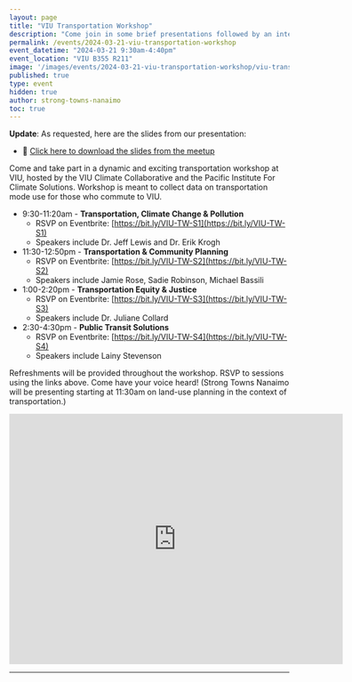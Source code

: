 ```yaml
---
layout: page
title: "VIU Transportation Workshop"
description: "Come join in some brief presentations followed by an interactive discussion to find ways of increasing active transportation mode-share to VIU. Hosted by the VIU Climate Collaborative and the Pacific Institute For Climate Solutions. Building 355 Room 211." 
permalink: /events/2024-03-21-viu-transportation-workshop
event_datetime: "2024-03-21 9:30am-4:40pm"
event_location: "VIU B355 R211"
image: '/images/events/2024-03-21-viu-transportation-workshop/viu-transportation-workshop-march-21-2024.png'
published: true
type: event
hidden: true
author: strong-towns-nanaimo
toc: true
---
```


**Update**: As requested, here are the slides from our presentation:

- 🔗 [Click here to download the slides from the meetup](/images/events/2024-03-21-viu-transportation-workshop/2024-03-21-how-do-you-get-to-campus.pdf)

Come and take part in a dynamic and exciting transportation workshop at VIU, hosted by the VIU Climate Collaborative and the Pacific Institute For Climate Solutions. Workshop is meant to collect data on transportation mode use for those who commute to VIU.

-  9:30-11:20am - **Transportation, Climate Change & Pollution**
    - RSVP on Eventbrite: [https://bit.ly/VIU-TW-S1](https://bit.ly/VIU-TW-S1)
    - Speakers include Dr. Jeff Lewis and Dr. Erik Krogh
- 11:30-12:50pm - **Transportation & Community Planning**
    - RSVP on Eventbrite: [https://bit.ly/VIU-TW-S2](https://bit.ly/VIU-TW-S2)
    - Speakers include Jamie Rose, Sadie Robinson, Michael Bassili
- 1:00-2:20pm - **Transportation Equity & Justice**
    - RSVP on Eventbrite: [https://bit.ly/VIU-TW-S3](https://bit.ly/VIU-TW-S3)
    - Speakers include Dr. Juliane Collard
- 2:30-4:30pm - **Public Transit Solutions**
    - RSVP on Eventbrite: [https://bit.ly/VIU-TW-S4](https://bit.ly/VIU-TW-S4)
    - Speakers include Lainy Stevenson

Refreshments will be provided throughout the workshop. RSVP to sessions using the links above. Come have your voice heard! (Strong Towns Nanaimo will be presenting starting at 11:30am on land-use planning in the context of transportation.)

<iframe src="https://www.google.com/maps/embed?pb=!1m18!1m12!1m3!1d5218.52761344713!2d-123.97132817765659!3d49.15760070148034!2m3!1f0!2f0!3f0!3m2!1i1024!2i768!4f13.1!3m3!1m2!1s0x5488a3ed204a06ef%3A0x62f26560f569d288!2sVancouver%20Island%20University!5e0!3m2!1sen!2sca!4v1707101619104!5m2!1sen!2sca" width="600" height="450" style="border:0;" allowfullscreen="" loading="lazy" referrerpolicy="no-referrer-when-downgrade"></iframe>

***
